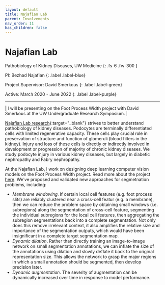 ```yaml
---
layout: default
title: Najafian Lab
parent: Involvements
nav_order: 11
has_children: false
---
```


# Najafian Lab

Pathobiology of Kidney Diseases, UW Medicine
{: .fs-6 .fw-300 }

PI: Bezhad Najafian 
{: .label .label-blue}

Project Supervisor: David Smerkous 
{: .label .label-green}

Active: March 2020 - June 2022
{: .label .label-purple}

---

| I will be presenting on the Foot Process Width project with David Smerkous at the UW Undergraduate Research Symposium. |

[Najafian Lab research](https://dlmp.uw.edu/research-labs/najafian){:target="_blank"} strives to better understand pathobiology of kidney diseases. Podocytes are terminally differentiated cells with limited regenerative capacity. These cells play crucial role in preservation of structure and function of glomeruli (blood filters in the kidney). Injury and loss of these cells is directly or indirectly involved in development or progression of majority of chronic kidney diseases. We study podocyte injury in various kidney diseases, but largely in diabetic nephropathy and Fabry nephropathy.

At the Najafian Lab, I work on designing deep learning computer vision models on the Foot Process Width project. Read more about the project [here](./projects/slit-detection). We've proposed and validated new approaches for segmetnation problems, including:
- *Membrane windowing*. If certain local cell features (e.g. foot process slits) are reliably clustered near a cross-cell featur (e.g. a membrane), then we can reduce the problem space by obtaining small windows (i.e. subregions) along the segmentation of cross-cell feature, segmenting the individual subregions for the local cell features, then aggregating the subregion segmentations back into a complete segmentation. Not only does this remove irrelevant context, it also amplifies the relative size and importance of the segmentation outputs, which would have been insignificant in a complete target segmentation map.
- *Dynamic dilation*. Rather than directly training an image-to-image network on small segmentation annotations, we can inflate the size of the annotations using dilation and slowly deflate it back to the original representation size. This allows the network to grasp the major regions in which a small annotation should be segmented, then develop precision later.
- *Dynamic augmentation*. The severity of augmentation can be dynamically increased over time in response to model performance.



